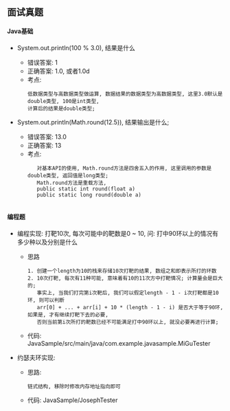## 面试真题

#### Java基础

* System.out.println(100 % 3.0), 结果是什么

    * 错误答案: 1
    * 正确答案: 1.0, 或者1.0d
    * 考点:
        ``` 
        低数据类型与高数据类型做运算, 数据结果的数据类型为高数据类型, 这里3.0默认是double类型, 100是int类型,
        计算后的结果是double类型;
        ```

* System.out.println(Math.round(12.5)), 结果输出是什么;

    * 错误答案: 13.0
    * 正确答案: 13
    * 考点:
        ```
           对基本API的使用, Math.round方法是四舍五入的作用, 这里调用的参数是double类型, 返回值是long类型;
           Math.round方法是重载方法, 
           public static int round(float a)
           public static long round(double a)
           
        ```

#### 编程题

* 编程实现: 打靶10次, 每次可能中的靶数是0 ~ 10, 问: 打中90环以上的情况有多少种以及分别是什么

    * 思路
        ```
        1. 创建一个length为10的栈来存储10次打靶的结果, 数组之和即表示所打的环数
        2. 10次打靶, 每次有11种可能, 意味着有10的11次方中打靶情况; 计算量会是巨大的; 
           事实上, 当我们打完第i次靶后, 我们可以假定length - 1 - i次打靶都是10环, 则可以判断
           arr[0] + ... + arr[i] + 10 * (length - 1 - i) 是否大于等于90环, 如果是, 才有继续打靶下去的必要, 
           否则当前第i次所打的靶数已经不可能满足打中90环以上, 就没必要再进行计算;
        ```
    * 代码: JavaSample/src/main/java/com.example.javasample.MiGuTester

* 约瑟夫环实现:

    * 思路:
        ```
        链式结构, 移除时修改内存地址指向即可
        ```
     * 代码: JavaSample/JosephTester
